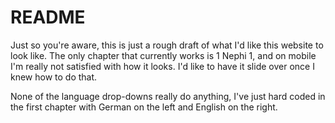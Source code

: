 # README
Just so you're aware, this is just a rough draft of what I'd like this website to look like. The only chapter that currently works is 1 Nephi 1, and on mobile I'm really not satisfied with how it looks. I'd like to have it slide over once I knew how to do that.

None of the language drop-downs really do anything, I've just hard coded in the first chapter with German on the left and English on the right. 
